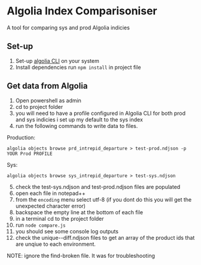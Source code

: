 # Algolia Index Comparisoniser

A tool for comparing sys and prod Algolia indicies

## Set-up

1. Set-up [algolia CLI](https://www.algolia.com/doc/tools/cli/get-started/authentication/) on your system
2. Install dependencies run `npm install` in project file

## Get data from Algolia
1. Open powershell as admin
2. cd to project folder
3. you will need to have a profile configured in Algolia CLI for both prod and sys indicies i set up my default to the sys index
4. run the following commands to write data to files.

Production:

`algolia objects browse prd_intrepid_departure > test-prod.ndjson -p YOUR Prod PROFILE`

Sys:

`algolia objects browse sys_intrepid_departure > test-sys.ndjson`

5. check the test-sys.ndjson and test-prod.ndjson files are populated
6. open each file in notepad++ 
7. from the `encoding` menu select utf-8 (if you dont do this you will get the unexpected character error)
8. backspace the empty line at the bottom of each file
9. in a terminal cd to the project folder
10. run `node compare.js`
11. you should see some console log outputs
12. check the unique-<env>-diff.ndjson files to get an array of the product ids that are unqiue to each environment. 


NOTE: ignore the find-broken file. It was for troubleshooting



